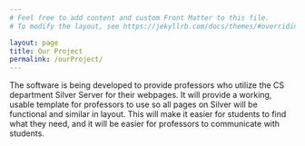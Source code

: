 ```yaml
---
# Feel free to add content and custom Front Matter to this file.
# To modify the layout, see https://jekyllrb.com/docs/themes/#overriding-theme-defaults

layout: page
title: Our Project 
permalink: /ourProject/ 
--- 
```

 The software is being developed to provide professors who utilize the CS department Silver Server for their webpages. 
 It will provide a working, usable template for professors to use so all pages on Silver will be functional and similar in layout. 
 This will make it easier for students to find what they need, and it will be easier for professors to communicate with students.